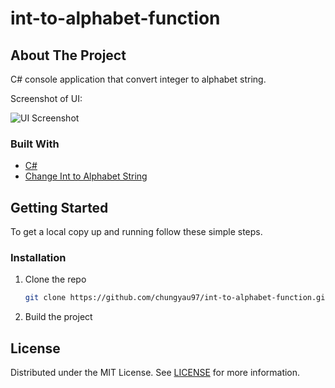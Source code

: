 # int-to-alphabet-function

## About The Project
C# console application that convert integer to alphabet string.

Screenshot of UI:

![UI Screenshot](https://github.com/chungyau97/int-to-alphabet-function/blob/main/UI.png)

### Built With

* [C#](https://en.wikipedia.org/wiki/C_Sharp_(programming_language))
* [Change Int to Alphabet String](https://codereview.stackexchange.com/questions/13105/integer-to-alphabet-string-a-b-z-aa-ab)

<!-- GETTING STARTED -->
## Getting Started

To get a local copy up and running follow these simple steps.

### Installation
1. Clone the repo
   ```sh
   git clone https://github.com/chungyau97/int-to-alphabet-function.git
   ```
2. Build the project


<!-- LICENSE -->
## License

Distributed under the MIT License. See [LICENSE](https://github.com/chungyau97/int-to-alphabet-function/blob/main/LICENSE) for more information.
